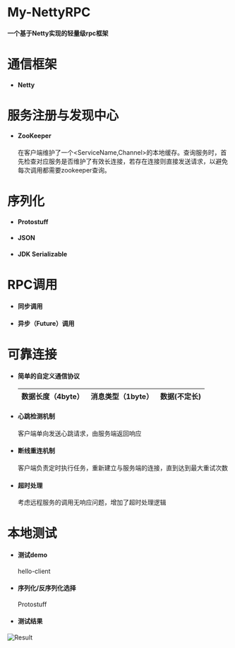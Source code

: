 # My-NettyRPC

#### 一个基于Netty实现的轻量级rpc框架

# 通信框架
- #### Netty

# 服务注册与发现中心
- #### ZooKeeper
  在客户端维护了一个<ServiceName,Channel>的本地缓存。查询服务时，首先检查对应服务是否维护了有效长连接，若存在连接则直接发送请求，以避免每次调用都需要zookeeper查询。

# 序列化

- #### Protostuff
- #### JSON
- #### JDK Serializable

# RPC调用

- #### 同步调用
- #### 异步（Future）调用

# 可靠连接

- #### 简单的自定义通信协议

  | 数据长度（4byte） | 消息类型（1byte） | 数据(不定长) |
  | :-------- | --------:| :--: |

- #### 心跳检测机制

  客户端单向发送心跳请求，由服务端返回响应

- #### 断线重连机制

  客户端负责定时执行任务，重新建立与服务端的连接，直到达到最大重试次数

- #### 超时处理

  考虑远程服务的调用无响应问题，增加了超时处理逻辑

# 本地测试

- #### 测试demo

  hello-client

- #### 序列化/反序列化选择

  Protostuff

- #### 测试结果

![Result](https://github.com/JiangJiangjungle/My-NettyRPC/blob/master/figures/test_result.jpg)
